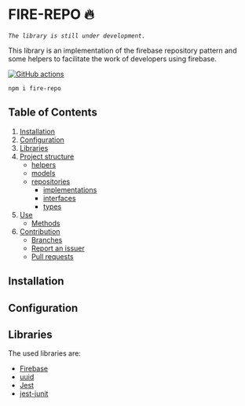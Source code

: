 # FIRE-REPO 🔥

_`The library is still under development.`_

This library is an implementation of the firebase repository pattern and some helpers to facilitate the work of developers using firebase.

[![GitHub actions](https://github.com/Orbis25/fire-repo/actions/workflows/actions.yml/badge.svg)](https://github.com/Orbis25/fire-repo/actions/workflows/actions.yml)

`npm i fire-repo`

## Table of Contents

1. [Installation](#installation)
2. [Configuration](#configuration)
3. [Libraries](#libraries)
4. [Project structure](#project-structure)
   - [helpers](#helpers)
   - [models](#models)
   - [repositories](#repositories)
     - [implementations](#implementations)
     - [interfaces](#interfaces)
     - [types](#types)
5. [Use](#use)
   - [Methods](#methods)
6. [Contribution](#contribution)
   - [Branches](#branches)
   - [Report an issuer](#report-un-issuer)
   - [Pull requests](#pull-requests)

## Installation

## Configuration

## Libraries

The used libraries are:

- [Firebase](https://www.npmjs.com/package/firebase/v/9.5.0)
- [uuid](https://www.npmjs.com/package/uuid/v/8.3.2)
- [Jest](https://www.npmjs.com/package/jest/v/27.4.2)
- [jest-junit](https://github.com/palmerj3/jest-junit)

